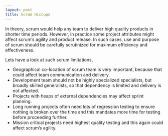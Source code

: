 ```yaml
---
layout: post
title: Scrum Hiccups
---
```


In theory, scrum would help any team to deliver high quality products in shorter time periods. However, in practice some project attributes might affect scrum’s agility and product release. In such cases, use and purpose of scrum should be carefully scrutinized for maximum efficiency and effectiveness.

Lets have a look at such scrum limitations,

* Geographical co-location of scrum team is very important, because that could affect team communication and delivery.
*  Development team should not be highly specialized specialists, but broadly skilled generalists, so that dependency is limited and delivery is not affected.
*  Projects with heaps of external dependencies may affect sprint planning.
*  Long running projects often need lots of regression testing to ensure nothing is broken over the time and this mandates more time for testing before proceeding further.
*  Mission critical projects need highest quality testing and this again could affect scrum’s agility.
